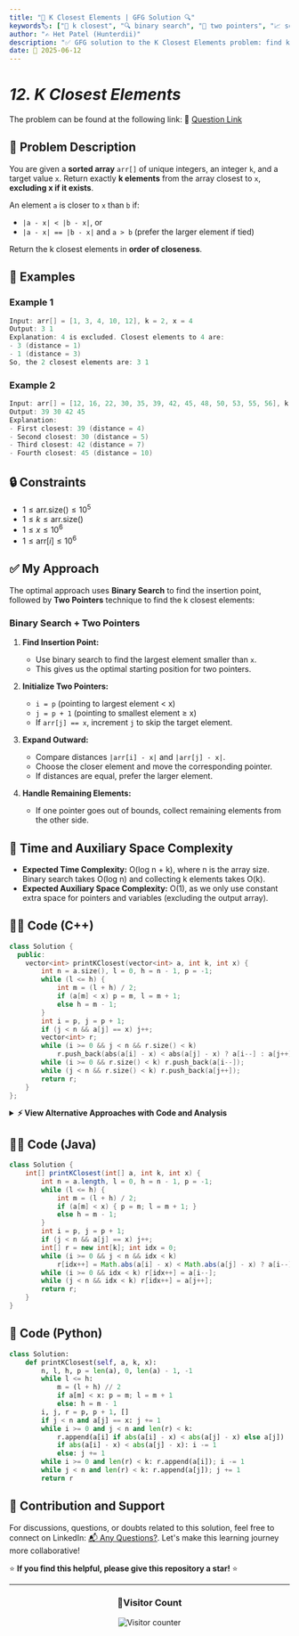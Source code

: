 ```yaml
---
title: "🎯 K Closest Elements | GFG Solution 🔍"
keywords🏷️: ["🎯 k closest", "🔍 binary search", "📍 two pointers", "📈 sorted array", "📘 GFG", "🏁 competitive programming", "📚 DSA"]
author: "✍️ Het Patel (Hunterdii)"
description: "✅ GFG solution to the K Closest Elements problem: find k closest elements to target x in sorted array using binary search and two pointers. 🚀"
date: 📅 2025-06-12
---
```


# *12. K Closest Elements*

The problem can be found at the following link: 🔗 [Question Link](https://www.geeksforgeeks.org/problems/k-closest-elements3619/1)

## **🧩 Problem Description**

You are given a **sorted array** `arr[]` of unique integers, an integer `k`, and a target value `x`. Return exactly **k elements** from the array closest to `x`, **excluding x if it exists**.

An element `a` is closer to `x` than `b` if:
- `|a - x| < |b - x|`, or
- `|a - x| == |b - x|` and `a > b` (prefer the larger element if tied)

Return the k closest elements in **order of closeness**.

## **📘 Examples**

### Example 1

```cpp
Input: arr[] = [1, 3, 4, 10, 12], k = 2, x = 4
Output: 3 1
Explanation: 4 is excluded. Closest elements to 4 are: 
- 3 (distance = 1)
- 1 (distance = 3)
So, the 2 closest elements are: 3 1
```

### Example 2

```cpp
Input: arr[] = [12, 16, 22, 30, 35, 39, 42, 45, 48, 50, 53, 55, 56], k = 4, x = 35
Output: 39 30 42 45
Explanation: 
- First closest: 39 (distance = 4)
- Second closest: 30 (distance = 5)  
- Third closest: 42 (distance = 7)
- Fourth closest: 45 (distance = 10)
```

## **🔒 Constraints**

* $1 \le \text{arr.size()} \le 10^5$
* $1 \le k \le \text{arr.size()}$
* $1 \le x \le 10^6$
* $1 \le \text{arr}[i] \le 10^6$

## **✅ My Approach**

The optimal approach uses **Binary Search** to find the insertion point, followed by **Two Pointers** technique to find the k closest elements:

### **Binary Search + Two Pointers**

1. **Find Insertion Point:**
   * Use binary search to find the largest element smaller than `x`.
   * This gives us the optimal starting position for two pointers.

2. **Initialize Two Pointers:**
   * `i = p` (pointing to largest element < x)
   * `j = p + 1` (pointing to smallest element ≥ x)
   * If `arr[j] == x`, increment `j` to skip the target element.

3. **Expand Outward:**
   * Compare distances `|arr[i] - x|` and `|arr[j] - x|`.
   * Choose the closer element and move the corresponding pointer.
   * If distances are equal, prefer the larger element.

4. **Handle Remaining Elements:**
   * If one pointer goes out of bounds, collect remaining elements from the other side.

## 📝 Time and Auxiliary Space Complexity

* **Expected Time Complexity:** O(log n + k), where n is the array size. Binary search takes O(log n) and collecting k elements takes O(k).
* **Expected Auxiliary Space Complexity:** O(1), as we only use constant extra space for pointers and variables (excluding the output array).

## **🧑‍💻 Code (C++)**

```cpp
class Solution {
  public:
    vector<int> printKClosest(vector<int> a, int k, int x) {
        int n = a.size(), l = 0, h = n - 1, p = -1;
        while (l <= h) {
            int m = (l + h) / 2;
            if (a[m] < x) p = m, l = m + 1;
            else h = m - 1;
        }
        int i = p, j = p + 1;
        if (j < n && a[j] == x) j++;
        vector<int> r;
        while (i >= 0 && j < n && r.size() < k)
            r.push_back(abs(a[i] - x) < abs(a[j] - x) ? a[i--] : a[j++]);
        while (i >= 0 && r.size() < k) r.push_back(a[i--]);
        while (j < n && r.size() < k) r.push_back(a[j++]);
        return r;
    }
};
```

<details>
<summary><b>⚡ View Alternative Approaches with Code and Analysis</b></summary>

## 📊 **2️⃣ Two Pointers with Linear Search**

### 💡 Algorithm Steps:

1. Find the position where `x` would be inserted using linear search.
2. Use two pointers to expand outward from that position.
3. Compare distances and pick the closer element.

```cpp
class Solution {
  public:
    vector<int> printKClosest(vector<int> a, int k, int x) {
        int n = a.size(), pos = 0;
        while (pos < n && a[pos] < x) pos++;
        int i = pos - 1, j = pos;
        if (j < n && a[j] == x) j++;
        vector<int> r;
        while (i >= 0 && j < n && r.size() < k)
            r.push_back(abs(a[i] - x) < abs(a[j] - x) ? a[i--] : a[j++]);
        while (i >= 0 && r.size() < k) r.push_back(a[i--]);
        while (j < n && r.size() < k) r.push_back(a[j++]);
        return r;
    }
};
```

### 📝 **Complexity Analysis:**

* **Time:** ⏱️ O(n + k)
* **Auxiliary Space:** 💾 O(1)

### ✅ **Why This Approach?**

* Simple linear search approach.
* Good when array size is small or unsorted.

## 📊 **3️⃣ Priority Queue (Min Heap)**

### 💡 Algorithm Steps:

1. Create a min-heap with custom comparator based on distance from x.
2. Add all elements except x to the heap.
3. Extract k smallest elements from the heap.

```cpp
class Solution {
  public:
    vector<int> printKClosest(vector<int> a, int k, int x) {
        auto cmp = [x](int a, int b) {
            int distA = abs(a - x), distB = abs(b - x);
            return distA == distB ? a < b : distA > distB;
        };
        priority_queue<int, vector<int>, decltype(cmp)> pq(cmp);
        for (int num : a) {
            if (num != x) pq.push(num);
        }
        vector<int> r;
        while (r.size() < k && !pq.empty()) {
            r.push_back(pq.top());
            pq.pop();
        }
        return r;
    }
};
```

### 📝 **Complexity Analysis:**

* **Time:** ⏱️ O(n log n + k log n)
* **Auxiliary Space:** 💾 O(n)

### ✅ **Why This Approach?**

* Handles unsorted arrays naturally.
* Good for small k values.

## 🆚 **🔍 Comparison of Approaches**

| 🚀 **Approach**           | ⏱️ **Time Complexity**           | 💾 **Space Complexity** | ✅ **Pros**                        | ⚠️ **Cons**                           |
| ------------------------- | -------------------------------- | ----------------------- | --------------------------------- | ------------------------------------- |
| 🔍 **Binary Search**      | 🟢 O(log n + k)                  | 🟢 O(1)                 | ⚡ Fastest for sorted arrays       | 🧮 Requires sorted input              |
| 🔄 **Linear Search**      | 🟡 O(n + k)                      | 🟢 O(1)                 | 🔧 Simple, works with unsorted    | 🐢 Slower for large arrays           |
| 📦 **Priority Queue**     | 🔸 O(n log n + k log n)          | 🔸 O(n)                 | 🪄 Natural ordering by distance   | 🚫 High time and space complexity     |

### 🏆 **Best Choice Recommendation**

| 🎯 **Scenario**                                    | 🎖️ **Recommended Approach**    | 🔥 **Performance Rating** |
| -------------------------------------------------- | ------------------------------- | ------------------------- |
| ⚡ Large sorted array, performance critical        | 🥇 **Binary Search**            | ★★★★★                     |
| 🔧 Small array, simplicity preferred              | 🥈 **Linear Search**            | ★★★★☆                     |
| 📊 Need flexible distance-based ordering          | 🥉 **Priority Queue**           | ★★★☆☆                     |

</details>

## **🧑‍💻 Code (Java)**

```java
class Solution {
    int[] printKClosest(int[] a, int k, int x) {
        int n = a.length, l = 0, h = n - 1, p = -1;
        while (l <= h) {
            int m = (l + h) / 2;
            if (a[m] < x) { p = m; l = m + 1; }
            else h = m - 1;
        }
        int i = p, j = p + 1;
        if (j < n && a[j] == x) j++;
        int[] r = new int[k]; int idx = 0;
        while (i >= 0 && j < n && idx < k)
            r[idx++] = Math.abs(a[i] - x) < Math.abs(a[j] - x) ? a[i--] : a[j++];
        while (i >= 0 && idx < k) r[idx++] = a[i--];
        while (j < n && idx < k) r[idx++] = a[j++];
        return r;
    }
}
```

## **🐍 Code (Python)**

```python
class Solution:
    def printKClosest(self, a, k, x):
        n, l, h, p = len(a), 0, len(a) - 1, -1
        while l <= h:
            m = (l + h) // 2
            if a[m] < x: p = m; l = m + 1
            else: h = m - 1
        i, j, r = p, p + 1, []
        if j < n and a[j] == x: j += 1
        while i >= 0 and j < n and len(r) < k:
            r.append(a[i] if abs(a[i] - x) < abs(a[j] - x) else a[j])
            if abs(a[i] - x) < abs(a[j] - x): i -= 1
            else: j += 1
        while i >= 0 and len(r) < k: r.append(a[i]); i -= 1
        while j < n and len(r) < k: r.append(a[j]); j += 1
        return r
```

## 🧠 Contribution and Support

For discussions, questions, or doubts related to this solution, feel free to connect on LinkedIn: [📬 Any Questions?](https://www.linkedin.com/in/patel-hetkumar-sandipbhai-8b110525a/). Let's make this learning journey more collaborative!

⭐ **If you find this helpful, please give this repository a star!** ⭐

---

<div align="center">
  <h3><b>📍Visitor Count</b></h3>
</div>

<p align="center">
  <img src="https://profile-counter.glitch.me/Hunterdii/count.svg" alt="Visitor counter" />
</p>
